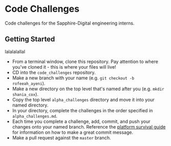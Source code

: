 # Code Challenges

Code challenges for the Sapphire-Digital engineering interns.

## Getting Started

lalalalallal
* From a terminal window, clone this repository. Pay attention to where you've cloned it - this is where your files will live!
* CD into the `code_challenges` repository.
* Make a new branch with your name (e.g. `git checkout -b rofeeah_ayeni`).
* Make a new directory on the top level that's named after you (e.g. `mkdir shania_cox`).
* Copy the top level `alpha_challenges` directory and move it into your named directory.
* In your directory, complete the challenges in the order specified in `alpha_challenges.md`.
* Each time you complete a challenge, add, commit, and push your changes onto your named branch. Reference the [platform survival guide](https://github.com/mdx-dev/platform-survival-guide/blob/master/pull-requests.md) for information on how to make a great commit message.
* Make a pull request against the `master` branch.
